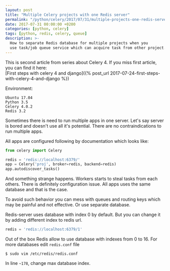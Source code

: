 ```yaml
---
layout: post
title: "Multiple Celery projects with one Redis server"
permalink: "/python/celery/2017/07/31/multiple-projects-one-redis-server/"
date: 2017-07-31 00:00:00 +0200
categories: [python, celery]
tags: [python, redis, celery, queue]
description: >-
  How to separate Redis database for multiple projects when you
  use task/job queue service which can acquire task from other project.
---
```


This is second article from series about Celery 4. If you miss first article,
you can find it here: <br>
[First steps with celery 4 and django]({% post_url 2017-07-24-first-steps-with-celery-4-and-django %})

Environment:

```
Ubuntu 17.04
Python 3.5
Celery 4.0.2
Redis 3.2
```

Sometimes there is need to run multiple apps in one server. Let's say server is bored and
doesn't use all it's potential. There are no contraindications to run multiple apps.

All apps are configured following by documentation which looks like:

```python
from celery import Celery

redis = 'redis://localhost:6379/'
app = Celery('proj', broker=redis, backend=redis)
app.autodiscover_tasks()
```

And something strange happens. Workers starts to steal tasks from each others. There is definitely
configuration issue. All apps uses the same database and that is the case.

To avoid such behavior you can mess with queues and routing keys which may be painful
and not effective. Or use separate database.

Redis-server uses database with index 0 by default. But you can change it by adding different
index to redis url.

```python
redis = 'redis://localhost:6379/1'
```

Out of the box Redis allow to use database with indexes from 0 to 16.
For more databases edit `redis.conf` file

```console
$ sudo vim /etc/redis/redis.conf
```

In line `~178`, change max database index.
